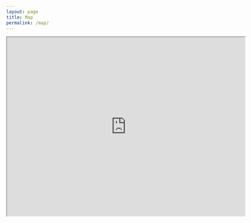 ```yaml
---
layout: page
title: Map
permalink: /map/
---
```


<p><iframe height="480" src="https://www.google.com/maps/d/u/1/embed?mid=zRNoCB-iIK-c.kt_3bMpZgKA4" width="640"></iframe></p>